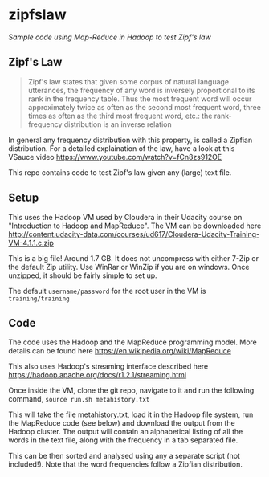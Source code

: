 # zipfslaw
*Sample code using Map-Reduce in Hadoop to test Zipf's law*

## Zipf's Law
> Zipf's law states that given some corpus of natural language utterances, the frequency of any word is inversely proportional to its rank in the frequency table. Thus the most frequent word will occur approximately twice as often as the second most frequent word, three times as often as the third most frequent word, etc.: the rank-frequency distribution is an inverse relation

In general any frequency distribution with this property, is called a Zipfian distribution. For a detailed explaination of the law, have a look at this VSauce video
https://www.youtube.com/watch?v=fCn8zs912OE

This repo contains code to test Zipf's law given any (large) text file. 

## Setup 
This uses the Hadoop VM used by Cloudera in their Udacity course on "Introduction to Hadoop and MapReduce". The VM can be downloaded here
http://content.udacity-data.com/courses/ud617/Cloudera-Udacity-Training-VM-4.1.1.c.zip

This is a big file! Around 1.7 GB. It does not uncompress with either 7-Zip or the default Zip utility. Use WinRar or WinZip if you are on windows. Once unzipped, it should be fairly simple to set up.

The default `username/password` for the root user in the VM is `training/training`

## Code
The code uses the Hadoop and the MapReduce programming model. More details can be found here
https://en.wikipedia.org/wiki/MapReduce

This also uses Hadoop's streaming interface described here
https://hadoop.apache.org/docs/r1.2.1/streaming.html

Once inside the VM, clone the git repo, navigate to it and run the following command,
`source run.sh metahistory.txt`

This will take the file metahistory.txt, load it in the Hadoop file system, run the MapReduce code (see below) and download the output from the Hadoop cluster. The output will contain an alphabetical listing of all the words in the text file, along with the frequency in a tab separated file.

This can be then sorted and analysed using any a separate script (not included!). Note that the word frequencies follow a Zipfian distribution. 




